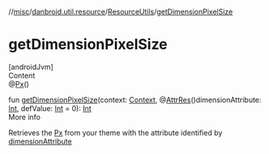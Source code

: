 //[misc](../../../index.md)/[danbroid.util.resource](../index.md)/[ResourceUtils](index.md)/[getDimensionPixelSize](get-dimension-pixel-size.md)



# getDimensionPixelSize  
[androidJvm]  
Content  
@[Px](https://developer.android.com/reference/kotlin/androidx/annotation/Px.html)()  
  
fun [getDimensionPixelSize](get-dimension-pixel-size.md)(context: [Context](https://developer.android.com/reference/kotlin/android/content/Context.html), @[AttrRes](https://developer.android.com/reference/kotlin/androidx/annotation/AttrRes.html)()dimensionAttribute: [Int](https://kotlinlang.org/api/latest/jvm/stdlib/kotlin/-int/index.html), defValue: [Int](https://kotlinlang.org/api/latest/jvm/stdlib/kotlin/-int/index.html) = 0): [Int](https://kotlinlang.org/api/latest/jvm/stdlib/kotlin/-int/index.html)  
More info  


Retrieves the [Px](https://developer.android.com/reference/kotlin/androidx/annotation/Px.html) from your theme with the attribute identified by [dimensionAttribute](get-dimension-pixel-size.md)

  



